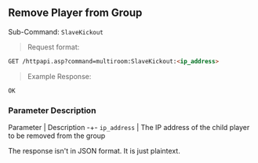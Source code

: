 ## Remove Player from Group

Sub-Command: `SlaveKickout`

> Request format:

```html
GET /httpapi.asp?command=multiroom:SlaveKickout:<ip_address>
```

> Example Response:

```plaintext
OK
```

### Parameter Description

Parameter | Description
-+-
`ip_address` | The IP address of the child player to be removed from the group


<aside class="notice">
The response isn't in JSON format. It is just plaintext.
</aside>
